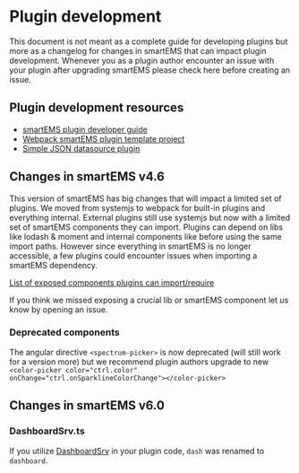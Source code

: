 # Plugin development 

This document is not meant as a complete guide for developing plugins but more as a changelog for changes in
smartEMS that can impact plugin development. Whenever you as a plugin author encounter an issue with your plugin after
upgrading smartEMS please check here before creating an issue. 

## Plugin development resources

- [smartEMS plugin developer guide](http://docs.smartems.org/plugins/developing/development/)
- [Webpack smartEMS plugin template project](https://github.com/CorpGlory/smartems-plugin-template-webpack)
- [Simple JSON datasource plugin](https://github.com/smartems/simple-json-datasource)

## Changes in smartEMS v4.6

This version of smartEMS has big changes that will impact a limited set of plugins. We moved from systemjs to webpack
for built-in plugins and everything internal. External plugins still use systemjs but now with a limited 
set of smartEMS components they can import. Plugins can depend on libs like lodash & moment and internal components 
like before using the same import paths. However since everything in smartEMS is no longer accessible, a few plugins could encounter issues when importing a smartEMS dependency. 

[List of exposed components plugins can import/require](https://github.com/smartems/smartems/blob/master/public/app/features/plugins/plugin_loader.ts#L48)

If you think we missed exposing a crucial lib or smartEMS component let us know by opening an issue.  

### Deprecated components 

The angular directive `<spectrum-picker>` is now deprecated (will still work for a version more) but we recommend plugin authors
upgrade to new `<color-picker color="ctrl.color" onChange="ctrl.onSparklineColorChange"></color-picker>`

## Changes in smartEMS v6.0

### DashboardSrv.ts

If you utilize [DashboardSrv](https://github.com/smartems/smartems/commit/8574dca081002f36e482b572517d8f05fd44453f#diff-1ab99561f9f6a10e1fafcddc39bc1d65) in your plugin code, `dash` was renamed to `dashboard`.
